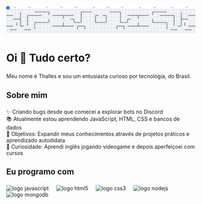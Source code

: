 <picture>
  <source media="(prefers-color-scheme: dark)" srcset="https://raw.githubusercontent.com/nogx01/nogx01/output/pacman-contribution-graph-dark.svg">
  <source media="(prefers-color-scheme: light)" srcset="https://raw.githubusercontent.com/nogx01/nogx01/output/pacman-contribution-graph.svg">
  <img alt="pacman contribution graph" src="https://raw.githubusercontent.com/nogx01/nogx01/output/pacman-contribution-graph.svg">
</picture>

<h1 align="left">Oi 👋 Tudo certo?</h1>

###

<p align="left">Meu nome é Thalles e sou um entusiasta curioso por tecnologia, do Brasil.</p>

###

<h2 align="left">Sobre mim</h2>

###

<p align="left">
  ✨ Criando bugs desde que comecei a explorar bots no Discord<br>
  📚 Atualmente estou aprendendo JavaScript, HTML, CSS e bancos de dados<br>
  🎯 Objetivos: Expandir meus conhecimentos através de projetos práticos e aprendizado autodidata<br>
  🎲 Curiosidade: Aprendi inglês jogando videogame e depois aperfeiçoei com cursos
</p>

###

<h2 align="left">Eu programo com</h2>

###

<div align="left">
  <img src="https://cdn.jsdelivr.net/gh/devicons/devicon@latest/icons/javascript/javascript-original.svg" height="40" alt="logo javascript" />
  <img width="12" />
  <img src="https://cdn.jsdelivr.net/gh/devicons/devicon@latest/icons/html5/html5-original.svg" height="40" alt="logo html5" />
  <img width="12" />
  <img src="https://cdn.jsdelivr.net/gh/devicons/devicon@latest/icons/css3/css3-original.svg" height="40" alt="logo css3" />
  <img width="12" />
  <img src="https://cdn.jsdelivr.net/gh/devicons/devicon@latest/icons/nodejs/nodejs-original-wordmark.svg" height="40" alt="logo nodejs" />
  <img width="12" />
  <img src="https://cdn.jsdelivr.net/gh/devicons/devicon@latest/icons/mongodb/mongodb-original-wordmark.svg" height="40" alt="logo mongodb" />
</div>


